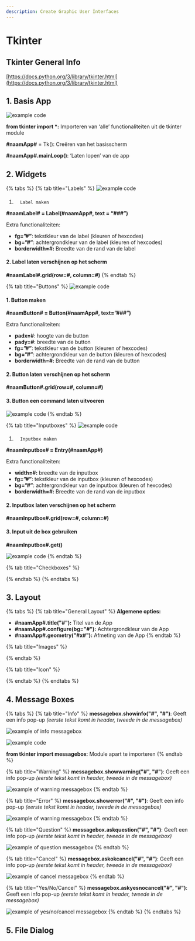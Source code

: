 ```yaml
---
description: Create Graphic User Interfaces
---
```


# Tkinter

## Tkinter General Info

[https://docs.python.org/3/library/tkinter.html](https://docs.python.org/3/library/tkinter.html)

## 1. Basis App

![example code](../../.gitbook/assets/image%20%2816%29.png)

**from tkinter import \*:** Importeren van ‘alle’ functionaliteiten uit de tkinter module

**\#naamApp\#** = Tk\(\): Creëren van het basisscherm

**\#naamApp\#.mainLoop\(\)**: ‘Laten lopen’ van de app  


## 2. Widgets

{% tabs %}
{% tab title="Labels" %}
![example code](../../.gitbook/assets/image%20%281%29.png)

#### 1.       Label maken

**\#naamLabel\# = Label\(\#naamApp\#, text = “\#\#\#”\)**

Extra functionaliteiten:

* **fg=”\#”**: tekstkleur van de label \(kleuren of hexcodes\)
* **bg=”\#”**: achtergrondkleur van de label \(kleuren of hexcodes\)
* **borderwidth=\#:** Breedte van de rand van de label

#### 2.       Label laten verschijnen op het scherm

**\#naamLabel\#.grid\(row=\#, column=\#\)**
{% endtab %}

{% tab title="Buttons" %}
![example code](../../.gitbook/assets/image%20%2823%29.png)

#### 1.       Button maken

**\#naamButton\# = Button\(\#naamApp\#, text=”\#\#\#”\)**

Extra functionaliteiten:

* **padx=\#**: hoogte van de button
* **pady=\#**: breedte van de button
* **fg=”\#”**: tekstkleur van de button \(kleuren of hexcodes\)
* **bg=”\#”**: achtergrondkleur van de button \(kleuren of hexcodes\)
* **borderwidth=\#:** Breedte van de rand van de button

#### 2.       Button laten verschijnen op het scherm

**\#naamButton\#.grid\(row=\#, column=\#\)**

#### 3.       Button een command laten uitvoeren

![example code](../../.gitbook/assets/image%20%2811%29.png)
{% endtab %}

{% tab title="Inputboxes" %}
![example code](../../.gitbook/assets/image%20%283%29.png)

#### 1.       Inputbox maken

**\#naamInputbox\# = Entry\(\#naamApp\#\)**

Extra functionaliteiten:

* **width=\#:** breedte van de inputbox
* **fg=”\#”**: tekstkleur van de inputbox \(kleuren of hexcodes\)
* **bg=”\#”**: achtergrondkleur van de inputbox \(kleuren of hexcodes\)
* **borderwidth=\#:** Breedte van de rand van de inputbox

#### 2.       Inputbox laten verschijnen op het scherm

**\#naamInputbox\#.grid\(row=\#, column=\#\)**

#### 3.       Input uit de box gebruiken

**\#naamInputbox\#.get\(\)**

![example code](../../.gitbook/assets/image%20%287%29.png)
{% endtab %}

{% tab title="Checkboxes" %}

{% endtab %}
{% endtabs %}

## 3. Layout

{% tabs %}
{% tab title="General Layout" %}
**Algemene opties:**

* **\#naamApp\#.title\("\#"\):** Titel van de App
* **\#naamApp\#.configure\(bg="\#"\):** Achtergrondkleur van de App
* **\#naamApp\#.geometry\("\#x\#"\):** Afmeting van de App
{% endtab %}

{% tab title="Images" %}

{% endtab %}

{% tab title="Icon" %}

{% endtab %}
{% endtabs %}

## 4. Message Boxes

{% tabs %}
{% tab title="Info" %}
**messagebox.showinfo\("\#", "\#"\)**: Geeft een info pop-up _\(eerste tekst komt in header, tweede in de messagebox\)_

![example of info messagebox](../../.gitbook/assets/image%20%289%29.png)

![example code](../../.gitbook/assets/image%20%2813%29.png)

**from tkinter import messagebox**: Module apart te importeren
{% endtab %}

{% tab title="Warning" %}
**messagebox.showwarning\("\#", "\#"\)**: Geeft een info pop-up _\(eerste tekst komt in header, tweede in de messagebox\)_

![example of warning messagebox](../../.gitbook/assets/image%20%2810%29.png)
{% endtab %}

{% tab title="Error" %}
**messagebox.showerror\("\#", "\#"\)**: Geeft een info pop-up _\(eerste tekst komt in header, tweede in de messagebox\)_

![example of warning messagebox](../../.gitbook/assets/image%20%2818%29.png)
{% endtab %}

{% tab title="Question" %}
**messagebox.askquestion\("\#", "\#"\)**: Geeft een info pop-up _\(eerste tekst komt in header, tweede in de messagebox\)_

![example of question messagebox](../../.gitbook/assets/image%20%288%29.png)
{% endtab %}

{% tab title="Cancel" %}
**messagebox.askokcancel\("\#", "\#"\)**: Geeft een info pop-up _\(eerste tekst komt in header, tweede in de messagebox\)_

![example of cancel messagebox](../../.gitbook/assets/image%20%2815%29.png)
{% endtab %}

{% tab title="Yes/No/Cancel" %}
**messagebox.askyesnocancel\("\#", "\#"\)**: Geeft een info pop-up _\(eerste tekst komt in header, tweede in de messagebox\)_

![example of yes/no/cancel messagebox](../../.gitbook/assets/image%20%2817%29.png)
{% endtab %}
{% endtabs %}

## 5. File Dialog

